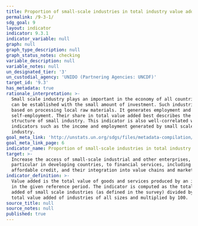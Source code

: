 ```yaml
---
title: Proportion of small-scale industries in total industry value added
permalink: /9-3-1/
sdg_goal: 9
layout: indicator
indicator: 9.3.1
indicator_variable: null
graph: null
graph_type_description: null
graph_status_notes: checking
variable_description: null
variable_notes: null
un_designated_tier: '3'
un_custodial_agency: 'UNIDO (Partnering Agencies: UNCDF)'
target_id: '9.3'
has_metadata: true
rationale_interpretation: >-
  Small scale industry plays an important in the economy of all countries which
  can be established with the small amount of investment. Such industries are
  based on processing local raw materials. It generates employment and
  self-employment. Their share in total value added best describes the size and
  structure of small industry. This indicator is also well-correlated with other
  indicators such as the income and employment generated by small scale
  industry.
goal_meta_link: 'http://unstats.un.org/sdgs/files/metadata-compilation/Metadata-Goal-9.pdf'
goal_meta_link_page: 6
indicator_name: Proportion of small-scale industries in total industry value added
target: >-
  Increase the access of small-scale industrial and other enterprises, in
  particular in developing countries, to financial services, including
  affordable credit, and their integration into value chains and markets.
indicator_definition: >-
  Value added is the total value of goods and services produced by an industry
  in the given reference period. The indicator is computed as the total value
  added of small scale industries (as defined in the survey) divided by the
  total value added of industries of all sizes and multiplied by 100.
source_title: null
source_notes: null
published: true
---
```


